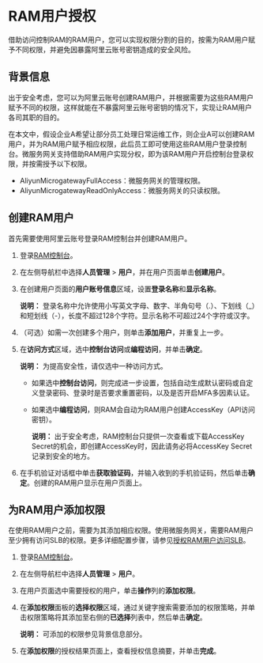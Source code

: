 # RAM用户授权

借助访问控制RAM的RAM用户，您可以实现权限分割的目的，按需为RAM用户赋予不同权限，并避免因暴露阿里云账号密钥造成的安全风险。

## 背景信息

出于安全考虑，您可以为阿里云账号创建RAM用户，并根据需要为这些RAM用户赋予不同的权限，这样就能在不暴露阿里云账号密钥的情况下，实现让RAM用户各司其职的目的。

在本文中，假设企业A希望让部分员工处理日常运维工作，则企业A可以创建RAM用户，并为RAM用户赋予相应权限，此后员工即可使用这些RAM用户登录控制台。微服务网关支持借助RAM用户实现分权，即为该RAM用户开启控制台登录权限，并按需授予以下权限。

-   AliyunMicrogatewayFullAccess：微服务网关的管理权限。
-   AliyunMicrogatewayReadOnlyAccess：微服务网关的只读权限。

## 创建RAM用户

首先需要使用阿里云账号登录RAM控制台并创建RAM用户。

1.  登录[RAM控制台](http://ram.console.aliyun.com)。
2.  在左侧导航栏中选择**人员管理** \> **用户**，并在用户页面单击**创建用户**。
3.  在创建用户页面的**用户账号信息**区域，设置**登录名称**和**显示名称**。

    **说明：** 登录名称中允许使用小写英文字母、数字、半角句号（.）、下划线（\_）和短划线（-），长度不超过128个字符。显示名称不可超过24个字符或汉字。

4.  （可选）如需一次创建多个用户，则单击**添加用户**，并重复上一步。
5.  在**访问方式**区域，选中**控制台访问**或**编程访问**，并单击**确定**。

    **说明：** 为提高安全性，请仅选中一种访问方式。

    -   如果选中**控制台访问**，则完成进一步设置，包括自动生成默认密码或自定义登录密码、登录时是否要求重置密码，以及是否开启MFA多因素认证。
    -   如果选中**编程访问**，则RAM会自动为RAM用户创建AccessKey（API访问密钥）。

        **说明：** 出于安全考虑，RAM控制台只提供一次查看或下载AccessKey Secret的机会，即创建AccessKey时，因此请务必将AccessKey Secret记录到安全的地方。

6.  在手机验证对话框中单击**获取验证码**，并输入收到的手机验证码，然后单击**确定**。创建的RAM用户显示在用户页面上。

## 为RAM用户添加权限

在使用RAM用户之前，需要为其添加相应权限。使用微服务网关，需要RAM用户至少拥有访问SLB的权限。更多详细配置步骤，请参见[授权RAM用户访问SLB]()。

1.  登录[RAM控制台](http://ram.console.aliyun.com)。
2.  在左侧导航栏中选择**人员管理** \> **用户**。
3.  在用户页面选中需要授权的用户，单击**操作**列的**添加权限**。
4.  在**添加权限**面板的**选择权限**区域，通过关键字搜索需要添加的权限策略，并单击权限策略将其添加至右侧的**已选择**列表中，然后单击**确定**。

    **说明：** 可添加的权限参见背景信息部分。

5.  在**添加权限**的授权结果页面上，查看授权信息摘要，并单击**完成**。


